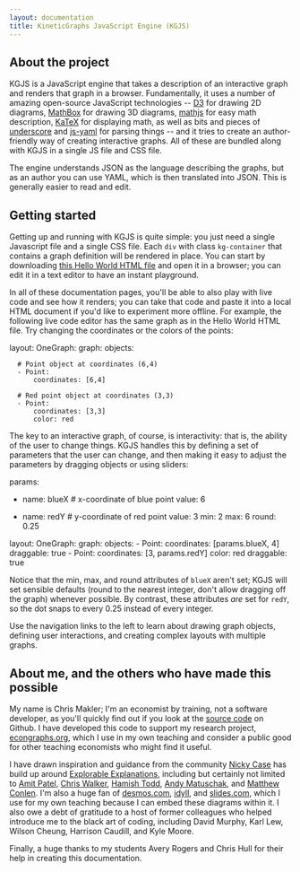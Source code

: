 ```yaml
---
layout: documentation
title: KineticGraphs JavaScript Engine (KGJS)
---
```


## About the project

KGJS is a JavaScript engine that takes a description of an interactive graph and renders that graph in a browser. Fundamentally, it uses a number of amazing open-source JavaScript technologies --  [D3](https://d3js.org) for drawing 2D diagrams, [MathBox](https://github.com/unconed/mathbox) for drawing 3D diagrams, [mathjs](https://mathjs.org/) for easy math description, [KaTeX](https://katex.org) for displaying math, as well as bits and pieces of [underscore](https://underscorejs.org/) and [js-yaml](https://github.com/nodeca/js-yaml) for parsing things -- and it tries to create an author-friendly way of creating interactive graphs. All of these are bundled along with KGJS in a single JS file and CSS file.

The engine understands JSON as the language describing the graphs, but as an author you can use YAML, which is then translated into JSON. This is generally easier to read and edit.

## Getting started

Getting up and running with KGJS is quite simple: you just need a single Javascript file and a single CSS file. Each `div` with class `kg-container` that contains a graph definition will be rendered in place. You can start by downloading <a href="hello-world" download>this Hello World HTML file</a> and open it in a browser; you can edit it in a text editor to have an instant playground.

In all of these documentation pages, you'll be able to also play with live code and see how it renders; you can take that code and paste it into a local HTML document if you'd like to experiment more offline. For example, the following live code editor has the same graph as in the Hello World HTML file. Try changing the coordinates or the colors of the points:

<div width="500" height="410" class="codePreview">

layout:
  OneGraph:
    graph:
      objects:

      # Point object at coordinates (6,4)
      - Point:
          coordinates: [6,4]

      # Red point object at coordinates (3,3)
      - Point:
          coordinates: [3,3]
          color: red

</div>

The key to an interactive graph, of course, is interactivity: that is, the ability of the user to change things. KGJS handles this by defining a set of parameters that the user can change, and then making it easy to adjust the parameters by dragging objects or using sliders:

<div width="500" height="410" class="codePreview">
params:

- name: blueX    # x-coordinate of blue point
  value: 6

- name: redY     # y-coordinate of red point
  value: 3
  min: 2
  max: 6
  round: 0.25
    
layout:
  OneGraph:
    graph:
      objects:
      - Point:
          coordinates: [params.blueX, 4]
          draggable: true
      - Point:
          coordinates: [3, params.redY]
          color: red
          draggable: true

</div>

Notice that the min, max, and round attributes of `blueX` aren't set; KGJS will set sensible defaults (round to the nearest integer, don't allow dragging off the graph) whenever possible. By contrast, these attributes _are_ set for `redY`, so the dot snaps to every 0.25 instead of every integer.

Use the navigation links to the left to learn about drawing graph objects, defining user interactions, and creating complex layouts with multiple graphs.

## About me, and the others who have made this possible

My name is Chris Makler; I'm an economist by training, not a software developer, as you'll quickly find out if you look at the [source code](https://github.com/cmakler/kgjs) on Github. I have developed this code to support my research project, [econgraphs.org](https://econgraphs.org), which I use in my own teaching and consider a public good for other teaching economists who might find it useful.

I have drawn inspiration and guidance from the community [Nicky Case](https:/ncase.me) has build up around [Explorable Explanations](https://explorabl.es/), including but certainly not limited to [Amit Patel](https://www.redblobgames.com/), [Chris Walker](http://polytrope.com/), [Hamish Todd](https://hamishtodd1.github.io/), [Andy Matuschak](https://andymatuschak.org), and [Matthew Conlen](https://mathisonian.com/). I'm also a huge fan of [desmos.com](https://desmos.com), [idyll](https://idyll-lang.org), and [slides.com](https://slides.com), which I use for my own teaching because I can embed these diagrams within it. I also owe a debt of gratitude to a host of former colleagues who helped introduce me to the black art of coding, including David Murphy, Karl Lew, Wilson Cheung, Harrison Caudill, and Kyle Moore.

Finally, a huge thanks to my students Avery Rogers and Chris Hull for their help in creating this documentation.